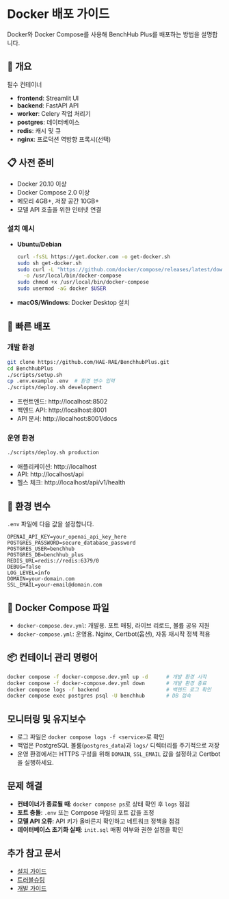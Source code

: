 # Docker 배포 가이드

Docker와 Docker Compose를 사용해 BenchHub Plus를 배포하는 방법을 설명합니다.

## 🐳 개요
필수 컨테이너
- **frontend**: Streamlit UI
- **backend**: FastAPI API
- **worker**: Celery 작업 처리기
- **postgres**: 데이터베이스
- **redis**: 캐시 및 큐
- **nginx**: 프로덕션 역방향 프록시(선택)

## 📋 사전 준비
- Docker 20.10 이상
- Docker Compose 2.0 이상
- 메모리 4GB+, 저장 공간 10GB+
- 모델 API 호출을 위한 인터넷 연결

### 설치 예시
- **Ubuntu/Debian**
  ```bash
  curl -fsSL https://get.docker.com -o get-docker.sh
  sudo sh get-docker.sh
  sudo curl -L "https://github.com/docker/compose/releases/latest/download/docker-compose-$(uname -s)-$(uname -m)" \
    -o /usr/local/bin/docker-compose
  sudo chmod +x /usr/local/bin/docker-compose
  sudo usermod -aG docker $USER
  ```
- **macOS/Windows**: Docker Desktop 설치

## 🚀 빠른 배포
### 개발 환경
```bash
git clone https://github.com/HAE-RAE/BenchhubPlus.git
cd BenchhubPlus
./scripts/setup.sh
cp .env.example .env  # 환경 변수 입력
./scripts/deploy.sh development
```
- 프런트엔드: http://localhost:8502
- 백엔드 API: http://localhost:8001
- API 문서: http://localhost:8001/docs

### 운영 환경
```bash
./scripts/deploy.sh production
```
- 애플리케이션: http://localhost
- API: http://localhost/api
- 헬스 체크: http://localhost/api/v1/health

## 🔧 환경 변수
`.env` 파일에 다음 값을 설정합니다.
```env
OPENAI_API_KEY=your_openai_api_key_here
POSTGRES_PASSWORD=secure_database_password
POSTGRES_USER=benchhub
POSTGRES_DB=benchhub_plus
REDIS_URL=redis://redis:6379/0
DEBUG=false
LOG_LEVEL=info
DOMAIN=your-domain.com
SSL_EMAIL=your-email@domain.com
```

## 🧱 Docker Compose 파일
- `docker-compose.dev.yml`: 개발용. 포트 매핑, 라이브 리로드, 볼륨 공유 지원
- `docker-compose.yml`: 운영용. Nginx, Certbot(옵션), 자동 재시작 정책 적용

## 📦 컨테이너 관리 명령어
```bash
docker compose -f docker-compose.dev.yml up -d      # 개발 환경 시작
docker compose -f docker-compose.dev.yml down       # 개발 환경 종료
docker compose logs -f backend                      # 백엔드 로그 확인
docker compose exec postgres psql -U benchhub       # DB 접속
```

## 모니터링 및 유지보수
- 로그 파일은 `docker compose logs -f <service>`로 확인
- 백업은 PostgreSQL 볼륨(`postgres_data`)과 `logs/` 디렉터리를 주기적으로 저장
- 운영 환경에서는 HTTPS 구성을 위해 `DOMAIN`, `SSL_EMAIL` 값을 설정하고 Certbot을 실행하세요.

## 문제 해결
- **컨테이너가 종료될 때**: `docker compose ps`로 상태 확인 후 `logs` 점검
- **포트 충돌**: `.env` 또는 Compose 파일의 포트 값을 조정
- **모델 API 오류**: API 키가 올바른지 확인하고 네트워크 정책을 점검
- **데이터베이스 초기화 실패**: `init.sql` 매핑 여부와 권한 설정을 확인

## 추가 참고 문서
- [설치 가이드](SETUP_GUIDE.md)
- [트러블슈팅](troubleshooting.md)
- [개발 가이드](development.md)
